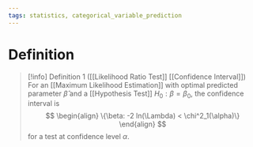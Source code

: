 ```yaml
---
tags: statistics, categorical_variable_prediction
---
```


# Definition

> [!info] Definition 1 ([[Likelihood Ratio Test]] [[Confidence Interval]])
> For an [[Maximum Likelihood Estimation]] with optimal predicted parameter $\hat{\beta}$ and a [[Hypothesis Test]] $H_0: \beta = \beta_0$, the confidence interval is 
> $$
> \begin{align}
> \{\beta: -2 ln(\Lambda) < \chi^2_1(\alpha)\}
> \end{align}
> $$
> for a test at confidence level $\alpha$.